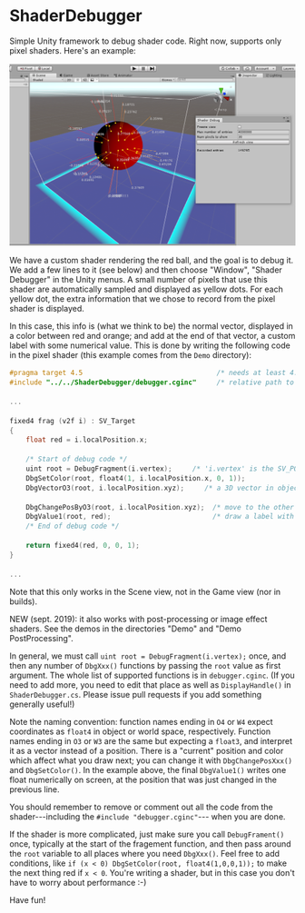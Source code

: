 # ShaderDebugger
Simple Unity framework to debug shader code.  Right now, supports only pixel shaders.  Here's an example:

![sshot1](Screenshots/sshot1.png?raw=true "sshot1")

We have a custom shader rendering the red ball, and the goal is to debug it.  We add a
few lines to it (see below) and then choose "Window", "Shader Debugger" in the Unity menus.
A small number of pixels that use this shader are automatically sampled and displayed as
yellow dots.  For each yellow dot, the extra information that we chose to record from the
pixel shader is displayed.

In this case, this info is (what we think to be) the normal vector, displayed in a color
between red and orange; and add at the end of that vector, a custom label with some
numerical value.  This is done by writing the following code in the pixel shader (this
example comes from the ``Demo`` directory):

```c
#pragma target 4.5                                 /* needs at least 4.5 */
#include "../../ShaderDebugger/debugger.cginc"     /* relative path to that file */

...

fixed4 frag (v2f i) : SV_Target
{
    float red = i.localPosition.x;

    /* Start of debug code */
    uint root = DebugFragment(i.vertex);     /* 'i.vertex' is the SV_POSITION field */
    DbgSetColor(root, float4(1, i.localPosition.x, 0, 1));
    DbgVectorO3(root, i.localPosition.xyz);     /* a 3D vector in object coordinates */

    DbgChangePosByO3(root, i.localPosition.xyz);  /* move to the other end of that 3D vector */
    DbgValue1(root, red);                         /* draw a label with one float value */
    /* End of debug code */

    return fixed4(red, 0, 0, 1);
}

...
```

Note that this only works in the Scene view, not in the Game view (nor in builds).

NEW (sept. 2019): it also works with post-processing or image effect shaders.  See the demos
in the directories "Demo" and "Demo PostProcessing".

In general, we must call ``uint root = DebugFragment(i.vertex);`` once, and then any number of
``DbgXxx()`` functions by passing the ``root`` value as first argument.  The whole list
of supported functions is in ``debugger.cginc``.  (If you need to add more, you need to edit
that place as well as ``DisplayHandle()`` in ``ShaderDebugger.cs``.  Please issue pull requests
if you add something generally useful!)

Note the naming convention: function names ending in ``O4`` or ``W4`` expect coordinates as ``float4``
in object or world space, respectively.  Function names ending in ``O3`` or ``W3`` are the same
but expecting a ``float3``, and interpret it as a vector instead of a position.  There is
a "current" position and color which affect what you draw next; you can change it with
``DbgChangePosXxx()`` and ``DbgSetColor()``.  In the example above, the final ``DbgValue1()``
writes one float numerically on screen, at the position that was just changed in the previous line.

You should remember to remove or comment out all the code from the shader---including the
``#include "debugger.cginc"``--- when you are done.

If the shader is more complicated, just make sure you call ``DebugFrament()`` once, typically at
the start of the fragement function, and then pass around the ``root`` variable to all places where
you need ``DbgXxx()``.  Feel free to add conditions, like ``if (x < 0) DbgSetColor(root, float4(1,0,0,1));``
to make the next thing red if ``x < 0``.  You're writing a shader, but in this case you don't have
to worry about performance :-)

Have fun!
